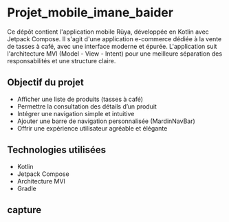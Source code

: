 # Projet_mobile_imane_baider

Ce dépôt contient l'application mobile Rüya, développée en Kotlin avec Jetpack Compose. Il s'agit d'une application e-commerce dédiée à la vente de tasses à café, avec une interface moderne et épurée. L'application suit l'architecture MVI (Model - View - Intent) pour une meilleure séparation des responsabilités et une structure claire.

## Objectif du projet

- Afficher une liste de produits (tasses à café)
- Permettre la consultation des détails d’un produit
- Intégrer une navigation simple et intuitive
- Ajouter une barre de navigation personnalisée (MardinNavBar)
- Offrir une expérience utilisateur agréable et élégante

## Technologies utilisées

- Kotlin
- Jetpack Compose
- Architecture MVI
- Gradle
 ## capture 
